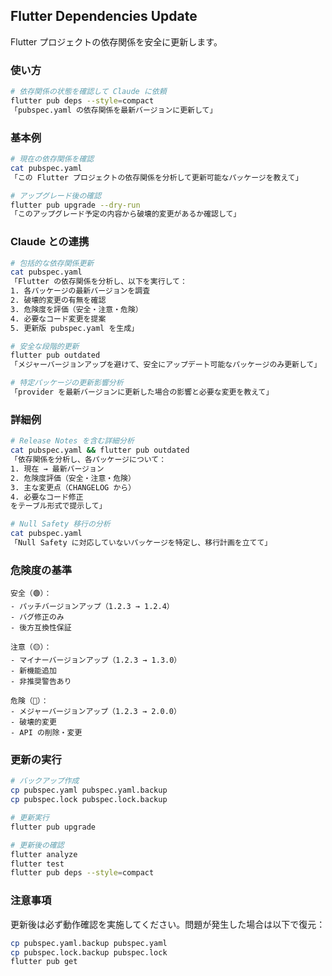 ## Flutter Dependencies Update

Flutter プロジェクトの依存関係を安全に更新します。

### 使い方

```bash
# 依存関係の状態を確認して Claude に依頼
flutter pub deps --style=compact
「pubspec.yaml の依存関係を最新バージョンに更新して」
```

### 基本例

```bash
# 現在の依存関係を確認
cat pubspec.yaml
「この Flutter プロジェクトの依存関係を分析して更新可能なパッケージを教えて」

# アップグレード後の確認
flutter pub upgrade --dry-run
「このアップグレード予定の内容から破壊的変更があるか確認して」
```

### Claude との連携

```bash
# 包括的な依存関係更新
cat pubspec.yaml
「Flutter の依存関係を分析し、以下を実行して：
1. 各パッケージの最新バージョンを調査
2. 破壊的変更の有無を確認
3. 危険度を評価（安全・注意・危険）
4. 必要なコード変更を提案
5. 更新版 pubspec.yaml を生成」

# 安全な段階的更新
flutter pub outdated
「メジャーバージョンアップを避けて、安全にアップデート可能なパッケージのみ更新して」

# 特定パッケージの更新影響分析
「provider を最新バージョンに更新した場合の影響と必要な変更を教えて」
```

### 詳細例

```bash
# Release Notes を含む詳細分析
cat pubspec.yaml && flutter pub outdated
「依存関係を分析し、各パッケージについて：
1. 現在 → 最新バージョン
2. 危険度評価（安全・注意・危険）
3. 主な変更点（CHANGELOG から）
4. 必要なコード修正
をテーブル形式で提示して」

# Null Safety 移行の分析
cat pubspec.yaml
「Null Safety に対応していないパッケージを特定し、移行計画を立てて」
```

### 危険度の基準

```
安全（🟢）：
- パッチバージョンアップ（1.2.3 → 1.2.4）
- バグ修正のみ
- 後方互換性保証

注意（🟡）：
- マイナーバージョンアップ（1.2.3 → 1.3.0）
- 新機能追加
- 非推奨警告あり

危険（🔴）：
- メジャーバージョンアップ（1.2.3 → 2.0.0）
- 破壊的変更
- API の削除・変更
```

### 更新の実行

```bash
# バックアップ作成
cp pubspec.yaml pubspec.yaml.backup
cp pubspec.lock pubspec.lock.backup

# 更新実行
flutter pub upgrade

# 更新後の確認
flutter analyze
flutter test
flutter pub deps --style=compact
```

### 注意事項

更新後は必ず動作確認を実施してください。問題が発生した場合は以下で復元：

```bash
cp pubspec.yaml.backup pubspec.yaml
cp pubspec.lock.backup pubspec.lock
flutter pub get
```
